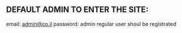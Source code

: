 ## DEFAULT ADMIN TO ENTER THE SITE:
email: admin@co.il
password: admin
regular user shoul be registrated

